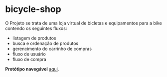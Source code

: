 # bicycle-shop

O Projeto se trata de uma loja virtual de bicletas e equipamentos para a bike contendo os seguintes fluxos:
- listagem de produtos
- busca e ordenação de produtos
- gerencimento do carrinho de compras
- fluxo de usuário
- fluxo de compra


**Protótipo navegável** [aqui](https://www.figma.com/proto/FaaAwc3nRRW4cTuxlQPNxw/Bicycle-Shop?node-id=1%3A2&scaling=min-zoom).
